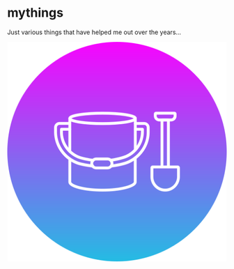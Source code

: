 # mythings
Just various things that have helped me out over the years...

![](images/sandbox-icon.png?raw=true)

